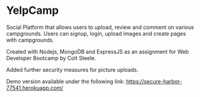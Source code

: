 # YelpCamp
Social Platform that allows users to upload, review and comment on various campgrounds. Users can signup, login, upload images and create pages with campgrounds. 

Created with Nodejs, MongoDB and ExpressJS as an assignment for Web Developer Bootcamp by Colt Steele. 

Added further security measures for picture uploads.

Demo version available under the following link: https://secure-harbor-77541.herokuapp.com/

